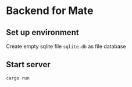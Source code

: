 # Backend for Mate

## Set up environment

Create empty sqlite file `sqlite.db` as file database

## Start server

```bash
cargo run
```
